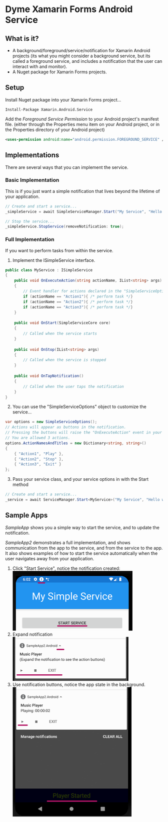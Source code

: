  
# Dyme Xamarin Forms Android Service
## What is it?
- A background/foreground/service/notification for Xamarin Android projects
(its what you might consider a background service, 
but its called a foreground service, and includes a notification that the user can interact with and monitor).
- A Nuget package for Xamarin Forms projects.

## Setup
Install Nuget package into your Xamarin Forms project...
```
Install-Package Xamarin.Android.Service
```

Add the *Foreground Service Permission* to your Android project's manifest file. (either through the Properties menu item on your Android project, or in the Properties directory of your Android project)
```xml
<uses-permission android:name="android.permission.FOREGROUND_SERVICE" />
```

## Implementations
There are several ways that you can implement the service.

### Basic Implementation
This is if you just want a simple notification that lives beyond the lifetime of your application.  
```C#
// Create and start a service...
_simpleService = await SimpleServiceManager.Start("My Service", "Hello world!");
```

```C#
// Stop the service...
_simpleService.StopService(removeNotification: true);
```

### Full Implementation
If you want to perform tasks from within the service.
1. Implement the ISimpleService interface.
```C#
public class MyService : ISimpleService
{
    public void OnExecuteAction(string actionName, IList<string> args)
    {
        // Event handler for actions declared in the "SimpleServiceOptions"
        if (actionName == "Action1"){ /* perform task */}
        if (actionName == "Action2"){ /* perform task */}
        if (actionName == "Action3"){ /* perform task */}
    }

    public void OnStart(SimpleServiceCore core)
    {
        // Called when the service starts
    }

    public void OnStop(IList<string> args)
    {
        // Called when the service is stopped
    }

    public void OnTapNotification()
    {
        // Called when the user taps the notification
    }
}
```
2. You can use the "SimpleServiceOptions" object to customize the service... 
```C#
var options = new SimpleServiceOptions();
// Actions will appear as buttons in the notification.
// Pressing the buttons will raise the "OnExecuteAction" event in your ISimpleService implementation.
// You are allowed 3 actions.
options.ActionNamesAndTitles = new Dictionary<string, string>()
{
    { "Action1", "Play" },
    { "Action2", "Stop" },
    { "Action3", "Exit" }
};
```
3. Pass your service class, and your service options in with the Start method
```C#
// Create and start a service...
_service = await ServiceManager.Start<MyService>("My Service", "Hello world!", options);
```

## Sample Apps
*SampleApp* shows you a simple way to start the service, and to update the notification. 

*SampleApp2* demonstrates a full implementation, and shows communication from the app to the service, and from the service to the app. It also shows examples of how to start the service automatically when the user navigates away from your application.

1. Click "Start Service", notice the notification created:  
![Start service image](SampleApp2/SampleApp2/ex1.png)  
2. Expand notification   
![Expand notification image](SampleApp2/SampleApp2/ex2.png)  
3. Use notification buttons, notice the app state in the background.  
![Notification buttons image](SampleApp2/SampleApp2/ex3.png)  
